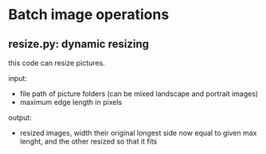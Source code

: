 # Batch image operations

## resize.py: dynamic resizing

this code can resize pictures.

input:
- file path of picture folders (can be mixed landscape and portrait images)
- maximum edge length in pixels

output:
- resized images, width their original longest side now equal to given max lenght, and the other resized so that it fits
